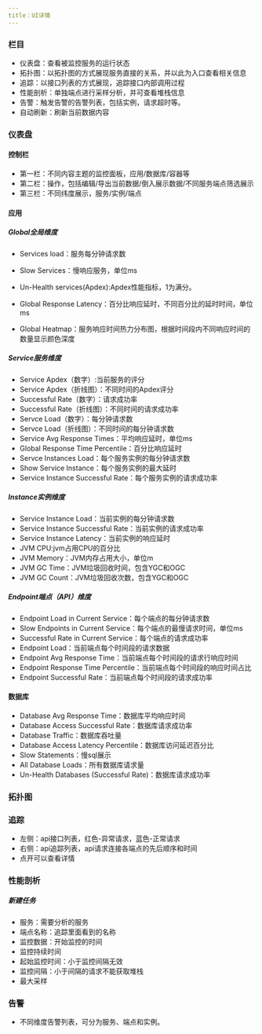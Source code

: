 ```yaml
---
title：UI详情
---
```


 ### 栏目

- 仪表盘：查看被监控服务的运行状态
- 拓扑图：以拓扑图的方式展现服务直接的关系，并以此为入口查看相关信息
- 追踪：以接口列表的方式展现，追踪接口内部调用过程
- 性能剖析：单独端点进行采样分析，并可查看堆栈信息
- 告警：触发告警的告警列表，包括实例，请求超时等。
- 自动刷新：刷新当前数据内容

### 仪表盘

#### 控制栏

- 第一栏：不同内容主题的监控面板，应用/数据库/容器等
- 第二栏：操作，包括编辑/导出当前数据/倒入展示数据/不同服务端点筛选展示
- 第三栏：不同纬度展示，服务/实例/端点

#### 应用

##### Global全局维度

- Services load：服务每分钟请求数

- Slow Services：慢响应服务，单位ms

- Un-Health services(Apdex):Apdex性能指标，1为满分。

- Global Response Latency：百分比响应延时，不同百分比的延时时间，单位ms

- Global Heatmap：服务响应时间热力分布图，根据时间段内不同响应时间的数量显示颜色深度

##### Service服务维度

- Service Apdex（数字）:当前服务的评分 
- Service Apdex（折线图）：不同时间的Apdex评分
- Successful Rate（数字）：请求成功率
- Successful Rate（折线图）：不同时间的请求成功率
- Servce Load（数字）：每分钟请求数
- Servce Load（折线图）：不同时间的每分钟请求数
- Service Avg Response Times：平均响应延时，单位ms
- Global Response Time Percentile：百分比响应延时
- Servce Instances Load：每个服务实例的每分钟请求数
- Show Service Instance：每个服务实例的最大延时
- Service Instance Successful Rate：每个服务实例的请求成功率

##### Instance实例维度

- Service Instance Load：当前实例的每分钟请求数
- Service Instance Successful Rate：当前实例的请求成功率
- Service Instance Latency：当前实例的响应延时
- JVM CPU:jvm占用CPU的百分比
- JVM Memory：JVM内存占用大小，单位m
- JVM GC Time：JVM垃圾回收时间，包含YGC和OGC
- JVM GC Count：JVM垃圾回收次数，包含YGC和OGC

##### Endpoint端点（API）维度

-  Endpoint Load in Current Service：每个端点的每分钟请求数
- Slow Endpoints in Current Service：每个端点的最慢请求时间，单位ms
- Successful Rate in Current Service：每个端点的请求成功率
- Endpoint Load：当前端点每个时间段的请求数据
- Endpoint Avg Response Time：当前端点每个时间段的请求行响应时间
- Endpoint Response Time Percentile：当前端点每个时间段的响应时间占比
- Endpoint Successful Rate：当前端点每个时间段的请求成功率

#### 数据库

- Database Avg Response Time：数据库平均响应时间
- Database Access Successful Rate：数据库请求成功率
- Database Traffic：数据库吞吐量
- Database Access Latency Percentile：数据库访问延迟百分比
- Slow Statements：慢sql展示
- All Database Loads：所有数据库请求量
- Un-Health Databases (Successful Rate)：数据库请求成功率

### 拓扑图

### 追踪

- 左侧：api接口列表，红色-异常请求，蓝色-正常请求
-  右侧：api追踪列表，api请求连接各端点的先后顺序和时间
  - 点开可以查看详情

### 性能剖析

##### 新建任务

- 服务：需要分析的服务
- 端点名称：追踪里面看到的名称
- 监控数据：开始监控的时间
- 监控持续时间
- 起始监控时间：小于监控间隔无效
- 监控间隔：小于间隔的请求不能获取堆栈
- 最大采样

### 告警

- 不同维度告警列表，可分为服务、端点和实例。

